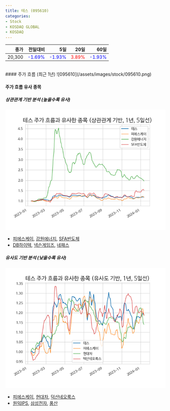 ```yaml
---
title: 테스 (095610)
categories:
- Stock
- KOSDAQ GLOBAL
- KOSDAQ
---
```


|종가|전일대비|5일|20일|60일|
|---:|-------:|--:|---:|---:|
|20,300|<span style="color: blue">-1.69%</span>|<span style="color: blue">-1.93%</span>|<span style="color: red">3.89%</span>|<span style="color: blue">-1.93%</span>|

<!-- more -->
<br>
#### 주가 흐름 (최근 1년)
![095610](/assets/images/stock/095610.png)

#### 주가 흐름 유사 종목

##### 상관관계 기반 분석 (높을수록 유사)
![095610](/assets/images/stock/095610_corr.png)
- [피에스케이](/319660/), [강원에너지](/114190/), [SFA반도체](/036540/)
- [DB하이텍](/000990/), [넥슨게임즈](/225570/), [네패스](/033640/)

##### 유사도 기반 분석 (낮을수록 유사)	
![095610](/assets/images/stock/095610_sim.png)
- [피에스케이](/319660/), [현대차](/005380/), [덕산네오룩스](/213420/)
- [원익IPS](/240810/), [삼성전자](/005930/), [풍산](/103140/)